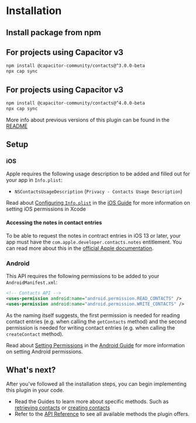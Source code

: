 # Installation

## Install package from npm

## For projects using Capacitor v3

```bash
npm install @capacitor-community/contacts@^3.0.0-beta
npx cap sync
```

## For projects using Capacitor v3

```bash
npm install @capacitor-community/contacts@^4.0.0-beta
npx cap sync

```

More info about previous versions of this plugin can be found in the [README](https://github.com/capacitor-community/contacts/blob/main/README.md#versions)

## Setup

### iOS

Apple requires the following usage description to be added and filled out for your app in `Info.plist`:

- `NSContactsUsageDescription` (`Privacy - Contacts Usage Description`)

Read about [Configuring `Info.plist`](https://capacitorjs.com/docs/ios/configuration#configuring-infoplist) in the [iOS Guide](https://capacitorjs.com/docs/ios) for more information on setting iOS permissions in Xcode

#### Accessing the notes in contact entries

To be able to request the notes in contract entries in iOS 13 or later, your app must have the `com.apple.developer.contacts.notes` entitlement. You can read more about this in the [official Apple documentation](https://developer.apple.com/documentation/bundleresources/entitlements/com_apple_developer_contacts_notes).

### Android

This API requires the following permissions to be added to your `AndroidManifest.xml`:

```xml
<!-- Contacts API -->
<uses-permission android:name="android.permission.READ_CONTACTS" />
<uses-permission android:name="android.permission.WRITE_CONTACTS" />
```

As the naming itself suggests, the first permission is needed for reading contact entries (e.g. when calling the `getContacts` method) and the second permission is needed for writing contact entries (e.g. when calling the `createContact` method).

Read about [Setting Permissions](https://capacitorjs.com/docs/android/configuration#setting-permissions) in the [Android Guide](https://capacitorjs.com/docs/android) for more information on setting Android permissions.

## What's next?

After you've followed all the installation steps, you can begin implementing this plugin in your code.

- Read the Guides to learn more about specific methods. Such as [retrieving contacts](guide/retrieving-contacts.md?id=retrieving-contacts) or [creating contacts](guide/creating-contacts.md?id=creating-contacts)
- Refer to the [API Reference](api.md#api-reference-🔌) to see all available methods the plugin offers.
<!-- - Take a look at some examples [here](https://github.com/capacitor-community/contacts-examples). -->
